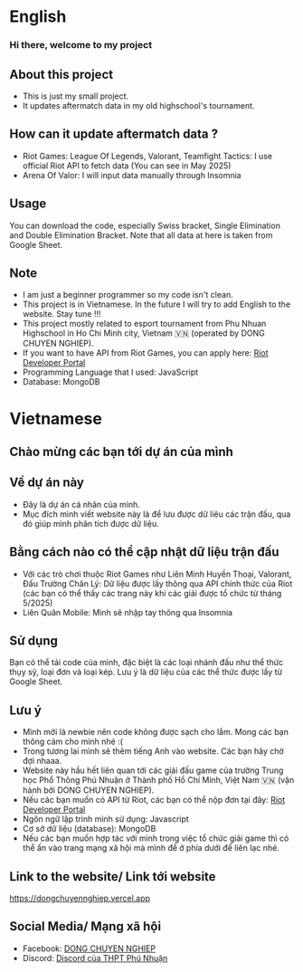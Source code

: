 # English
### Hi there, welcome to my project

## About this project
- This is just my small project.
- It updates aftermatch data in my old highschool's tournament.

## How can it update aftermatch data ?
- Riot Games: League Of Legends, Valorant, Teamfight Tactics: I use official Riot API to fetch data (You can see in May 2025)
- Arena Of Valor: I will input data manually through Insomnia

## Usage
You can download the code, especially Swiss bracket, Single Elimination and Double Elimination Bracket. Note that all data at here is taken from Google Sheet. 

## Note
- I am just a beginner programmer so my code isn't clean.
- This project is in Vietnamese. In the future I will try to add English to the website. Stay tune !!!
- This project mostly related to esport tournament from Phu Nhuan Highschool in Ho Chi Minh city, Vietnam 🇻🇳 (operated by DONG CHUYEN NGHIEP).
- If you want to have API from Riot Games, you can apply here: <a href="https://developer.riotgames.com/">Riot Developer Portal</a>
- Programming Language that I used: JavaScript
- Database: MongoDB

# Vietnamese
## Chào mừng các bạn tới dự án của mình

## Về dự án này
- Đây là dự án cá nhân của mình.
- Mục đích mình viết website này là để lưu được dữ liêu các trận đấu, qua đó giúp mình phân tích được dữ liệu.

## Bằng cách nào có thể cập nhật dữ liệu trận đấu
- Với các trò chơi thuộc Riot Games như Liên Minh Huyền Thoại, Valorant, Đấu Trường Chân Lý: Dữ liệu được lấy thông qua API chính thức của Riot (các bạn có thể thấy các trang này khi các giải được tổ chức từ tháng 5/2025)
- Liên Quân Mobile: Mình sẽ nhập tay thông qua Insomnia

## Sử dụng
Bạn có thể tải code của mình, đặc biệt là các loại nhánh đấu như thể thức thụy sỹ, loại đơn và loại kép. Lưu ý là dữ liệu của các thể thức được lấy từ Google Sheet.

## Lưu ý
- Mình mới là newbie nên code không được sạch cho lắm. Mong các bạn thông cảm cho mình nhé :(
- Trong tương lai mình sẽ thêm tiếng Anh vào website. Các bạn hãy chờ đợi nhaaa.
- Website này hầu hết liên quan tới các giải đấu game của trường Trung học Phổ Thông Phú Nhuận ở Thành phố Hồ Chí Minh, Việt Nam 🇻🇳 (vận hành bởi DONG CHUYEN NGHIEP).
- Nếu các bạn muốn có API từ Riot, các bạn có thể nộp đơn tại đây: <a href="https://developer.riotgames.com/">Riot Developer Portal</a>
- Ngôn ngữ lập trình mình sử dụng: Javascript
- Cơ sở dữ liệu (database): MongoDB
- Nếu các bạn muốn hợp tác với mình trong việc tổ chức giải game thì có thể ấn vào trang mạng xã hội mà mình để ở phía dưới để liên lạc nhé.

## Link to the website/ Link tới website
<a href="https://dongchuyennghiep.vercel.app/">https://dongchuyennghiep.vercel.app</a>

## Social Media/ Mạng xã hội
- Facebook: <a href="https://www.facebook.com/dongchuyennghiep">DONG CHUYEN NGHIEP</a>
- Discord: <a href="https://discord.gg/RFAkWXdx">Discord của THPT Phú Nhuận</a>
